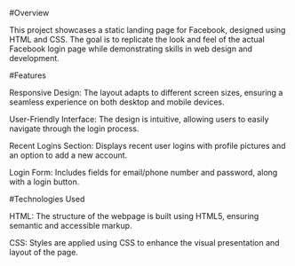 #Overview

This project showcases a static landing page for Facebook, designed using HTML and CSS. The goal is to replicate the look and feel of the actual Facebook login page while demonstrating skills in web design and development.

#Features

Responsive Design: The layout adapts to different screen sizes, ensuring a seamless experience on both desktop and mobile devices.

User-Friendly Interface: The design is intuitive, allowing users to easily navigate through the login process.

Recent Logins Section: Displays recent user logins with profile pictures and an option to add a new account.

Login Form: Includes fields for email/phone number and password, along with a login button.

#Technologies Used

HTML: The structure of the webpage is built using HTML5, ensuring semantic and accessible markup.

CSS: Styles are applied using CSS to enhance the visual presentation and layout of the page.
